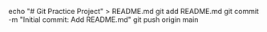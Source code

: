 echo "# Git Practice Project" > README.md 
git add README.md
git commit -m "Initial commit: Add README.md"
git push origin main
